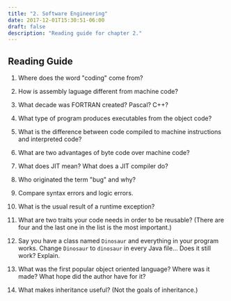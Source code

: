 ```yaml
---
title: "2. Software Engineering"
date: 2017-12-01T15:30:51-06:00
draft: false
description: "Reading guide for chapter 2."
---
```


## Reading Guide

1. Where does the word "coding" come from?

2. How is assembly laguage different from machine code?

3. What decade was FORTRAN created? Pascal? C++? 

4. What type of program produces executables from the object code?

5. What is the difference between code compiled to machine instructions and interpreted code?

6. What are two advantages of byte code over machine code?

7. What does JIT mean? What does a JIT compiler do?

8. Who originated the term "bug" and why?

9. Compare syntax errors and logic errors.

10. What is the usual result of a runtime exception?

11. What are two traits your code needs in order to be reusable? (There are four and the last one in the list is the most important.)

12. Say you have a class named `Dinosaur` and everything in your program
    works. Change `Dinosaur` to `dinosaur` in every Java file... Does
    it still work? Explain.

13. What was the first popular object oriented language? Where was it made? What hope did the author have for it?

13. What makes inheritance useful? (Not the goals of inheritance.)

